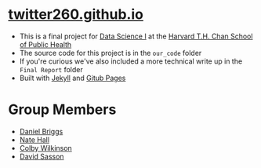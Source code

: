 # [twitter260.github.io](https://twitter260.github.io/)
* This is a final project for [Data Science I](http://datasciencelabs.github.io) at the [Harvard T.H. Chan School of Public Health](https://www.hsph.harvard.edu/)
* The source code for this project is in the `our_code` folder
* If you're curious we've also included a more technical write up in the `Final Report` folder
* Built with [Jekyll](https://jekyllrb.com/) and [Gitub Pages](http://pages.github.com)

# Group Members
* [Daniel Briggs](https://github.com/DanielEBriggs/)
* [Nate Hall](https://github.com/nathanh36)
* [Colby Wilkinson](https://github.com/colbyw5)
* [David Sasson](https://github.com/dsasson48)

